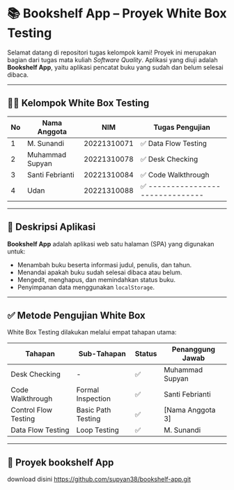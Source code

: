 # 📚 Bookshelf App – Proyek White Box Testing

Selamat datang di repositori tugas kelompok kami! Proyek ini merupakan bagian dari tugas mata kuliah *Software Quality*. Aplikasi yang diuji adalah **Bookshelf App**, yaitu aplikasi pencatat buku yang sudah dan belum selesai dibaca.

---

## 👨‍💻 Kelompok White Box Testing

| No | Nama Anggota         | NIM           | Tugas Pengujian                          |
|----|----------------------|---------------|------------------------------------------|
| 1  | M. Sunandi           | 20221310071   | ✅ Data Flow Testing                      |
| 2  | Muhammad Supyan      | 20221310078   | ✅ Desk Checking                        |
| 3  | Santi Febrianti      | 20221310084   | ✅ Code Walkthrough   |
| 4  | Udan                 | 20221310088   | ✅ ------------------------------       |

---

## 📝 Deskripsi Aplikasi

**Bookshelf App** adalah aplikasi web satu halaman (SPA) yang digunakan untuk:
- Menambah buku beserta informasi judul, penulis, dan tahun.
- Menandai apakah buku sudah selesai dibaca atau belum.
- Mengedit, menghapus, dan memindahkan status buku.
- Penyimpanan data menggunakan `localStorage`.

---

## ✅ Metode Pengujian White Box

White Box Testing dilakukan melalui empat tahapan utama:

| Tahapan               | Sub-Tahapan             | Status | Penanggung Jawab     |
|-----------------------|-------------------------|--------|-----------------------|
| Desk Checking         | -                       | ✅     | Muhammad Supyan       |
| Code Walkthrough      | Formal Inspection       | ✅     | Santi Febrianti      |
| Control Flow Testing  | Basic Path Testing      | ✅     | [Nama Anggota 3]      |
| Data Flow Testing     | Loop Testing            | ✅     | M. Sunandi      |

---

## 📂 Proyek bookshelf App
download disini
https://github.com/supyan38/bookshelf-app.git

